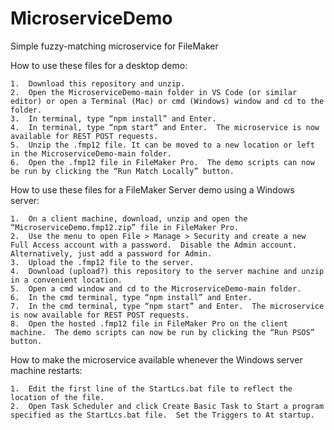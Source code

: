 # MicroserviceDemo
Simple fuzzy-matching microservice for FileMaker


How to use these files for a desktop demo:

	1.	Download this repository and unzip.
	2.	Open the MicroserviceDemo-main folder in VS Code (or similar editor) or open a Terminal (Mac) or cmd (Windows) window and cd to the folder.
	3.	In terminal, type “npm install” and Enter.
	4.	In terminal, type “npm start” and Enter.  The microservice is now available for REST POST requests. 
	5.	Unzip the .fmp12 file. It can be moved to a new location or left in the MicroserviceDemo-main folder.
	6.	Open the .fmp12 file in FileMaker Pro.  The demo scripts can now be run by clicking the “Run Match Locally” button.

How to use these files for a FileMaker Server demo using a Windows server:

	1.	On a client machine, download, unzip and open the “MicroserviceDemo.fmp12.zip” file in FileMaker Pro.
	2.	Use the menu to open File > Manage > Security and create a new Full Access account with a password.  Disable the Admin account.  Alternatively, just add a password for Admin.
	3.	Upload the .fmp12 file to the server. 
	4.	Download (upload?) this repository to the server machine and unzip in a convenient location.
	5.	Open a cmd window and cd to the MicroserviceDemo-main folder.
	6.	In the cmd terminal, type “npm install” and Enter.
	7.	In the cmd terminal, type “npm start” and Enter.  The microservice is now available for REST POST requests. 
	8.	Open the hosted .fmp12 file in FileMaker Pro on the client machine.  The demo scripts can now be run by clicking the “Run PSOS” button.

How to make the microservice available whenever the Windows server machine restarts:

	1.	Edit the first line of the StartLcs.bat file to reflect the location of the file.
	2.	Open Task Scheduler and click Create Basic Task to Start a program specified as the StartLcs.bat file.  Set the Triggers to At startup. 

